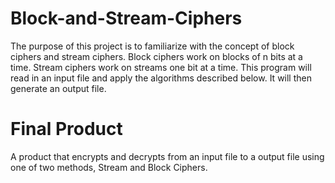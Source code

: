 # Block-and-Stream-Ciphers
The purpose of this project is to familiarize with the concept of block ciphers and stream ciphers. Block ciphers work on blocks of n bits at a time. Stream ciphers work on streams one bit at a time. This program will read in an input file and apply the algorithms described below. It will then generate an output file.

# Final Product
A product that encrypts and decrypts from an input file to a output file using one of two methods, Stream and Block Ciphers.

